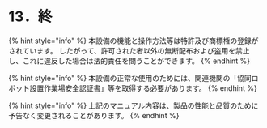 # 13．終

{% hint style="info" %}
本設備の機能と操作方法等は特許及び商標権の登録がされています。
したがって、許可された者以外の無断配布および盗用を禁止し、これに違反した場合は法的責任を問うことができます。
{% endhint %}

&#x20;

{% hint style="info" %}
本設備の正常な使用のためには、関連機関の「協同ロボット設置作業場安全認証書」等を取得する必要があります。
{% endhint %}



{% hint style="info" %}
上記のマニュアル内容は、製品の性能と品質のために予告なく変更されることがあります。
{% endhint %}

&#x20;
